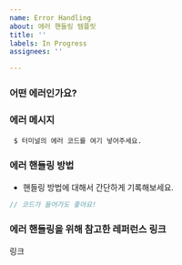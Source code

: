 ```yaml
---
name: Error Handling
about: 에러 핸들링 템플릿
title: ''
labels: In Progress
assignees: ''

---
```


### 어떤 에러인가요?

### 에러 메시지
```shell
 $ 터미널의 에러 코드를 여기 넣어주세요.
```

### 에러 핸들링 방법
* 핸들링 방법에 대해서 간단하게 기록해보세요.

```js
// 코드가 들어가도 좋아요!
```

### 에러 핸들링을 위해 참고한 레퍼런스 링크
링크
